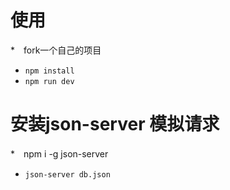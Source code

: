 # 使用

*　fork一个自己的项目
*  `npm install`
*  `npm run dev`

# 安装json-server 模拟请求
*　npm i -g json-server 
*  `json-server db.json`
